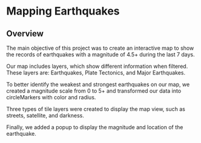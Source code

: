 # Mapping Earthquakes

## Overview

The main objective of this project was to create an interactive map to show the records of earthquakes with a magnitude of 4.5+ during the last 7 days.

Our map includes layers, which show different information when filtered. These layers are: Earthquakes, Plate Tectonics, and Major Earthquakes.

To better identify the weakest and strongest earthquakes on our map, we created a magnitude scale from 0 to 5+ and transformed our data into circleMarkers with color and radius.

Three types of tile layers were created to display the map view, such as streets, satellite, and darkness.

Finally, we added a popup to display the magnitude and location of the earthquake.
